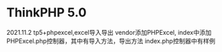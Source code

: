 ThinkPHP 5.0
===============
2021.11.2 tp5+phpexcel,excel导入导出
vendor添加PHPExcel,
index中添加PHPExcel.php控制器，其中有导入方法，导出方法
index.php控制器中有样例